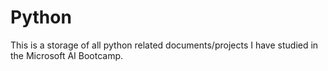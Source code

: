 # Python

This is a storage of all python related documents/projects I have studied in the Microsoft AI Bootcamp. 